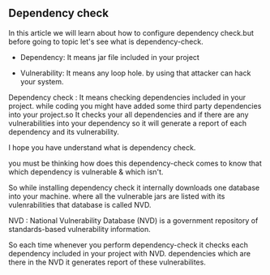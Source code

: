 ## Dependency check 

In this article we will learn about how to configure dependency check.but before going to topic let's see what is dependency-check.


+ Dependency: It means jar file included in your project


+ Vulnerability: It means any loop hole. by using that attacker can hack your system.


Dependency check : It means checking dependencies included in your project. while coding you might have added some third party 
dependencies into your project.so It checks your all dependencies and if there are any vulnerabilities into your dependency 
so it will generate a report of each dependency and its vulnerability.


I hope you have understand what is dependency check.


you must be thinking how does this dependency-check comes to know that which dependency is vulnerable & which isn't.


So while installing dependency check it internally downloads one database into your machine. where all the vulnerable jars are listed 
with its vulenrabilities that database is called NVD.


NVD : National Vulnerability Database (NVD) is a government repository of standards-based vulnerability information.

So each time whenever you perform dependency-check it checks each dependency included in your project with NVD.
dependencies which are there in the NVD it generates report of these vulnerabilites.


